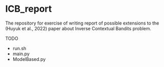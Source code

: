 # ICB_report
The repository for exercise of writing report of possible extensions to the (Huyuk et al., 2022) paper about Inverse Contextual Bandits problem.

TODO
+ run.sh
+ main.py
+ ModelBased.py
